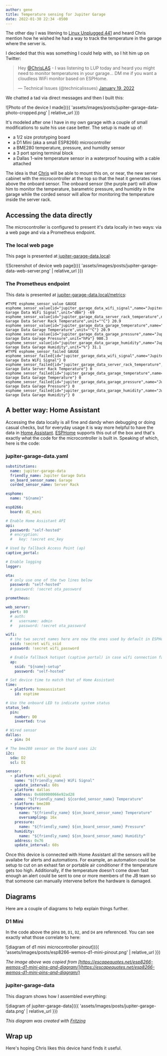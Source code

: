 ```yaml
---
author: gene
title: Temperature sensing for Jupiter Garage
date: 2022-01-30 22:34 -0500
---
```


The other day I was litening to [Linux Unplugged 441](https://linuxunplugged.com/441) and heard Chris mention how he wished he had a way to track the temperature in the garage where the server is.

I decieded that this was something I could help with, so I hit him up on Twitter:

> Hey [@ChrisLAS](https://twitter.com/ChrisLAS) - I was listening to LUP today and heard you might need to monitor temperatures in your garage… DM me if you want a cloudless WiFi monitor based on ESPHome.
>
> &mdash; Technical Issues (@technicalissues) [January 19, 2022](https://twitter.com/technicalissues/status/1483594125832294404)

We chatted a tad via direct messages and then I built this:

![Photo of the device I made]({{ 'assets/images/posts/jupiter-garage-data-photo-cropped.png' | relative_url }})

It's modeled after one I have in my own garage with a couple of small modifications to suite his use case better. The setup is made up of:

* a 1/2 size prototyping board
* a D1 Mini (aka a small ESP8266) microcontroller
* a BME280 temperature, pressure, and humidity sensor
* a 3 port spring terminal block
* a Dallas 1-wire temperature sensor in a waterproof housing with a cable attached

The idea is that [Chris](https://twitter.com/ChrisLAS) will be able to mount this on, or near, the new server cabinet with the microcontroller at the top so that the heat it generates rises above the onboard sensor. The onboard sensor (the purple part) will allow him to monitor the temperature, barametric pressure, and humidity in the garage while the corded sensor will allow for monitoring the temperature inside the server rack.

## Accessing the data directly

The microcontroller is configured to present it's data locally in two ways: via a web page and via a Prometheus endpoint.

### The local web page

This page is presented at [jupiter-garage-data.local](http://jupiter-garage-data.local):

![Screenshot of device web page]({{ 'assets/images/posts/jupiter-garage-data-web-server.png' | relative_url }})

### The Prometheus endpoint

This data is presented at [jupiter-garage-data.local/metrics](http://jupiter-garage-data.local/metrics):

```plain
#TYPE esphome_sensor_value GAUGE
esphome_sensor_value{id="jupiter_garage_data_wifi_signal",name="Jupiter Garage Data WiFi Signal",unit="dBm"} -69
esphome_sensor_value{id="jupiter_garage_data_server_rack_temperature",name="Jupiter Garage Data Server Rack Temperature",unit="°C"} 20.9
esphome_sensor_value{id="jupiter_garage_data_garage_temperature",name="Jupiter Garage Data Garage Temperature",unit="°C"} 20.9
esphome_sensor_value{id="jupiter_garage_data_garage_pressure",name="Jupiter Garage Data Garage Pressure",unit="hPa"} 980.3
esphome_sensor_value{id="jupiter_garage_data_garage_humidity",name="Jupiter Garage Data Garage Humidity",unit="%"} 31.1
#TYPE esphome_sensor_failed GAUGE
esphome_sensor_failed{id="jupiter_garage_data_wifi_signal",name="Jupiter Garage Data WiFi Signal"} 0
esphome_sensor_failed{id="jupiter_garage_data_server_rack_temperature",name="Jupiter Garage Data Server Rack Temperature"} 0
esphome_sensor_failed{id="jupiter_garage_data_garage_temperature",name="Jupiter Garage Data Garage Temperature"} 0
esphome_sensor_failed{id="jupiter_garage_data_garage_pressure",name="Jupiter Garage Data Garage Pressure"} 0
esphome_sensor_failed{id="jupiter_garage_data_garage_humidity",name="Jupiter Garage Data Garage Humidity"} 0
```

## A better way: Home Assistant

Accessing the data locally is all fine and dandy when debugging or doing casual checks, but for everyday usage it is way more helpful to have the data in [Home Assistant](https://www.home-assistant.io/). [ESPHome](https://esphome.io/) supports this out of the box and that's exactly what the code for the microcontroller is built in. Speaking of which, here is the code:

### jupiter-garage-data.yaml

```yaml
substitutions:
  name: jupiter-garage-data
  friendly_name: Jupiter Garage Data
  on_board_sensor_name: Garage
  corded_sensor_name: Server Rack

esphome:
  name: "${name}"

esp8266:
  board: d1_mini

# Enable Home Assistant API
api:
  password: "self-hosted"
  # encryption:
  #   key: !secret enc_key

# Used by fallback Access Point (ap)
captive_portal:

# Enable logging
logger:

ota:
  # only use one of the two lines below
  password: "self-hosted"
  # password: !secret ota_password

prometheus:

web_server:
  port: 80
  # auth:
  #   username: admin
  #   password: !secret ota_password

wifi:
  # the two secret names here are now the ones used by default in ESPHome
  ssid: !secret wifi_ssid
  password: !secret wifi_password

  # Enable fallback hotspot (captive portal) in case wifi connection fails
  ap:
    ssid: "${name}-setup"
    password: "self-hosted"

# Set device time to match that of Home Assistant
time:
  - platform: homeassistant
    id: esptime

# Use the onboard LED to indicate system status
status_led:
  pin:
    number: D0
    inverted: true

# Wired sensor
dallas:
  - pin: D4

# The bme280 sensor on the board uses i2c
i2c:
  sda: D2
  scl: D1

sensor:
  - platform: wifi_signal
    name: "${friendly_name} WiFi Signal"
    update_interval: 60s
  - platform: dallas
    address: 0x680000066e92ad28
    name: "${friendly_name} ${corded_sensor_name} Temperature"
  - platform: bme280
    temperature:
      name: "${friendly_name} ${on_board_sensor_name} Temperature"
      oversampling: 16x
    pressure:
      name: "${friendly_name} ${on_board_sensor_name} Pressure"
    humidity:
      name: "${friendly_name} ${on_board_sensor_name} Humidity"
    address: 0x76
    update_interval: 60s
```

Once this device is connected with Home Assistant all the sensors will be availabe for alerts and automations. For example, an automation could be setup to cut on an exhast fan or portable air conditioner if the temperature gets too high. Additionally, if the temperature doesn't come down fast enough an alert could be sent to one or more members of the JB team so that someone can manually intervene before the hardware is damaged.

## Diagrams

Here are a couple of diagrams to help explain things further.

### D1 Mini

In the code above the pins `D0`, `D1`, `D2`, and `D4` are referenced. You can see exactly what those correlate to here:

![diagram of d1 mini microcontroller pinout]({{ 'assets/images/posts/esp8266-wemos-d1-mini-pinout.png' | relative_url }})

*The image above was copied from [https://escapequotes.net/esp8266-wemos-d1-mini-pins-and-diagram/](https://escapequotes.net/esp8266-wemos-d1-mini-pins-and-diagram/)*

### jupiter-garage-data

This diagram shows how I assembled everything:

![diagram of jupiter-garage-data]({{ 'assets/images/posts/jupiter-garage-data.png' | relative_url }})

*This diagram was created with [Fritzing](https://fritzing.org/)*

## Wrap up

Here's hoping Chris likes this device hand finds it useful.
